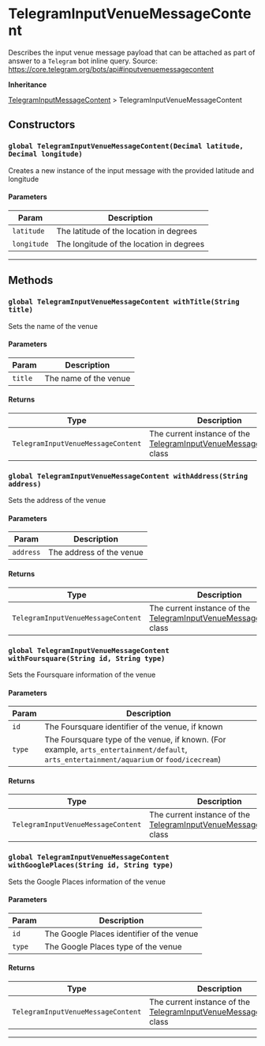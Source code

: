 # TelegramInputVenueMessageContent

Describes the input venue message payload that can be attached as part of answer to a `Telegram` bot inline query.
Source: https://core.telegram.org/bots/api#inputvenuemessagecontent

**Inheritance**

[TelegramInputMessageContent](/types/Classes/TelegramInputMessageContent.md)
&gt;
TelegramInputVenueMessageContent

## Constructors

### `global TelegramInputVenueMessageContent(Decimal latitude, Decimal longitude)`

Creates a new instance of the input message with the provided latitude and longitude

#### Parameters

| Param       | Description                              |
| ----------- | ---------------------------------------- |
| `latitude`  | The latitude of the location in degrees  |
| `longitude` | The longitude of the location in degrees |

---

## Methods

### `global TelegramInputVenueMessageContent withTitle(String title)`

Sets the name of the venue

#### Parameters

| Param   | Description           |
| ------- | --------------------- |
| `title` | The name of the venue |

#### Returns

| Type                               | Description                                                                                                              |
| ---------------------------------- | ------------------------------------------------------------------------------------------------------------------------ |
| `TelegramInputVenueMessageContent` | The current instance of the [TelegramInputVenueMessageContent](/types/Classes/TelegramInputVenueMessageContent.md) class |

### `global TelegramInputVenueMessageContent withAddress(String address)`

Sets the address of the venue

#### Parameters

| Param     | Description              |
| --------- | ------------------------ |
| `address` | The address of the venue |

#### Returns

| Type                               | Description                                                                                                              |
| ---------------------------------- | ------------------------------------------------------------------------------------------------------------------------ |
| `TelegramInputVenueMessageContent` | The current instance of the [TelegramInputVenueMessageContent](/types/Classes/TelegramInputVenueMessageContent.md) class |

### `global TelegramInputVenueMessageContent withFoursquare(String id, String type)`

Sets the Foursquare information of the venue

#### Parameters

| Param  | Description                                                                                                                               |
| ------ | ----------------------------------------------------------------------------------------------------------------------------------------- |
| `id`   | The Foursquare identifier of the venue, if known                                                                                          |
| `type` | The Foursquare type of the venue, if known. (For example, `arts_entertainment/default`, `arts_entertainment/aquarium` or `food/icecream`) |

#### Returns

| Type                               | Description                                                                                                              |
| ---------------------------------- | ------------------------------------------------------------------------------------------------------------------------ |
| `TelegramInputVenueMessageContent` | The current instance of the [TelegramInputVenueMessageContent](/types/Classes/TelegramInputVenueMessageContent.md) class |

### `global TelegramInputVenueMessageContent withGooglePlaces(String id, String type)`

Sets the Google Places information of the venue

#### Parameters

| Param  | Description                               |
| ------ | ----------------------------------------- |
| `id`   | The Google Places identifier of the venue |
| `type` | The Google Places type of the venue       |

#### Returns

| Type                               | Description                                                                                                              |
| ---------------------------------- | ------------------------------------------------------------------------------------------------------------------------ |
| `TelegramInputVenueMessageContent` | The current instance of the [TelegramInputVenueMessageContent](/types/Classes/TelegramInputVenueMessageContent.md) class |

---
